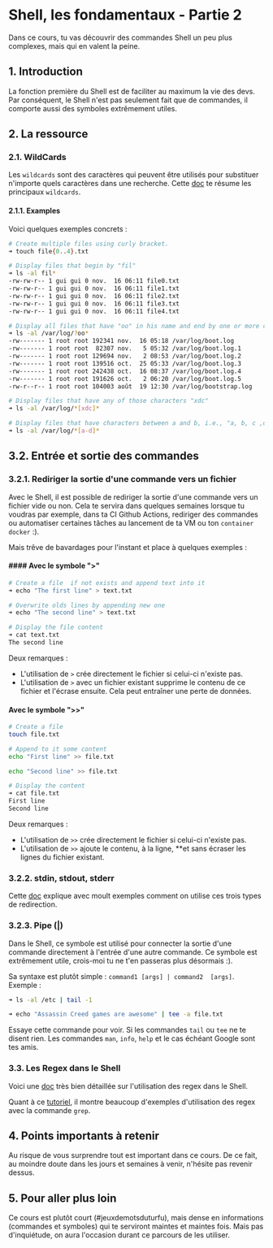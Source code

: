 # Shell, les fondamentaux - Partie 2
Dans ce cours, tu vas découvrir des commandes Shell un peu plus complexes, mais qui en valent la peine. 

## 1. Introduction
La fonction première du Shell est de faciliter au maximum la vie des devs. Par conséquent, le Shell n'est pas seulement fait que de commandes, il comporte aussi des symboles extrêmement utiles.

## 2. La ressource

### 2.1. WildCards
Les `wildcards` sont des caractères qui peuvent être utilisés pour substituer n'importe quels caractères dans une recherche. 
Cette [doc](https://tldp.org/LDP/GNU-Linux-Tools-Summary/html/x11655.htm) te résume les principaux `wildcards`. 


#### 2.1.1. Examples
Voici quelques exemples concrets :

```sh
# Create multiple files using curly bracket.
➜ touch file{0..4}.txt

# Display files that begin by "fil"
➜ ls -al fil*   
-rw-rw-r-- 1 gui gui 0 nov.  16 06:11 file0.txt
-rw-rw-r-- 1 gui gui 0 nov.  16 06:11 file1.txt
-rw-rw-r-- 1 gui gui 0 nov.  16 06:11 file2.txt
-rw-rw-r-- 1 gui gui 0 nov.  16 06:11 file3.txt
-rw-rw-r-- 1 gui gui 0 nov.  16 06:11 file4.txt
```

```sh
# Display all files that have "oo" in his name and end by one or more characters
➜ ls -al /var/log/?oo*
-rw------- 1 root root 192341 nov.  16 05:18 /var/log/boot.log
-rw------- 1 root root  82307 nov.   5 05:32 /var/log/boot.log.1
-rw------- 1 root root 129694 nov.   2 08:53 /var/log/boot.log.2
-rw------- 1 root root 139516 oct.  25 05:33 /var/log/boot.log.3
-rw------- 1 root root 242438 oct.  16 08:37 /var/log/boot.log.4
-rw------- 1 root root 191626 oct.   2 06:20 /var/log/boot.log.5
-rw-r--r-- 1 root root 104003 août  19 12:30 /var/log/bootstrap.log
```

```sh
# Display files that have any of those characters "xdc"
➜ ls -al /var/log/*[xdc]*

# Display files that have characters between a and b, i.e., "a, b, c ,d"
➜ ls -al /var/log/*[a-d]*
```


## 3.2. Entrée et sortie des commandes
### 3.2.1. Rediriger la sortie d'une commande vers un fichier

Avec le Shell, il est possible de rediriger la sortie d'une commande vers un fichier vide ou non. 
Cela te servira dans quelques semaines lorsque tu voudras par exemple, dans ta CI Github Actions, rediriger des commandes ou automatiser certaines tâches au lancement de ta VM ou ton `container docker` :).

Mais trêve de bavardages pour l'instant et place à quelques exemples :

#### #### Avec le symbole ">"
```sh
# Create a file  if not exists and append text into it
➜ echo "The first line" > text.txt

# Overwrite olds lines by appending new one
➜ echo "The second line" > text.txt

# Display the file content
➜ cat text.txt
The second line
 ```

Deux remarques : 
- L'utilisation de `>` crée directement le fichier si celui-ci n'existe pas.
- L'utilisation de `>` avec un fichier existant supprime le contenu de ce fichier et l'écrase ensuite. 
  Cela peut entraîner une perte de données.


#### Avec le symbole ">>"
```sh
# Create a file
touch file.txt

# Append to it some content
echo "First line" >> file.txt

echo "Second line" >> file.txt

# Display the content
➜ cat file.txt
First line
Second line
```

Deux remarques : 
- L'utilisation de `>>` crée directement le fichier si celui-ci n'existe pas.
- L'utilisation de `>>`  ajoute le contenu, à la ligne, **et sans écraser les lignes du fichier existant.


### 3.2.2. stdin, stdout, stderr
Cette [doc](https://www.guru99.com/linux-redirection.html) explique avec moult exemples 
comment on utilise ces trois types de redirection.

### 3.2.3. Pipe (|) 

Dans le Shell, ce symbole est utilisé pour connecter la sortie d'une commande directement à l'entrée d'une autre commande. 
Ce symbole est extrêmement utile, crois-moi tu ne t'en passeras plus désormais :).

Sa syntaxe est plutôt simple : `command1 [args] | command2  [args]`. 
Exemple :

```sh
➜ ls -al /etc | tail -1

➜ echo "Assassin Creed games are awesome" | tee -a file.txt
```
Essaye cette commande pour voir. 
Si les commandes `tail` ou `tee` ne te disent rien. 
Les commandes `man`, `info`, `help` et le cas échéant Google sont tes amis.

### 3.3. Les Regex dans le Shell

Voici une [doc](https://www.guru99.com/linux-regular-expressions.html) très bien détaillée sur l'utilisation des regex dans le Shell.

Quant à ce [tutoriel](https://www.cyberciti.biz/faq/grep-regular-expressions/), il montre beaucoup d'exemples d'utilisation des regex avec la commande `grep`.

## 4. Points importants à retenir
Au risque de vous surprendre tout est important dans ce cours. 
De ce fait, au moindre doute dans les jours et semaines à venir, n'hésite pas revenir dessus.

## 5. Pour aller plus loin
Ce cours est plutôt court (#jeuxdemotsduturfu), mais dense en informations (commandes et symboles) qui te serviront maintes et maintes fois.
Mais pas d'inquiétude, on aura l'occasion durant ce parcours de les utiliser.
